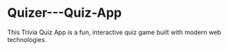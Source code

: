 # Quizer---Quiz-App
This Trivia Quiz App is a fun, interactive quiz game built with modern web technologies.
